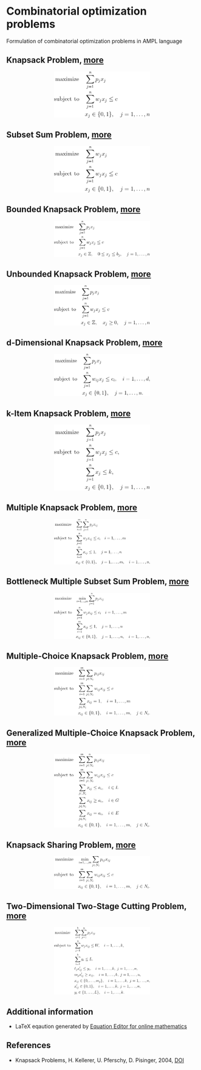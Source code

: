 # Combinatorial optimization problems


Formulation of combinatorial optimization problems in AMPL language


## Knapsack Problem, [more](./01-knapsack-problem/README.md)
<p align="center">
<img src="./01-knapsack-problem/problem.png" alt="Knapsack Problem" width="50%">
</p>


## Subset Sum Problem, [more](./02-subset-sum-problem/README.md)
<p align="center">
<img src="./02-subset-sum-problem/problem.png" alt="Subset Sum Problem" width="50%">
</p>


## Bounded Knapsack Problem, [more](./03-bounded-knapsack-problem/README.md)
<p align="center">
<img src="./03-bounded-knapsack-problem/problem.png" alt="Bounded Knapsack Problem" width="50%">
</p>


## Unbounded Knapsack Problem, [more](./04-unbounded-knapsack-problem/README.md)
<p align="center">
<img src="./04-unbounded-knapsack-problem/problem.png" alt="Unbounded Knapsack Problem" width="50%">
</p>


## d-Dimensional Knapsack Problem, [more](./05-d-dimensional-knapsack-problem/README.md)
<p align="center">
<img src="./05-d-dimensional-knapsack-problem/problem.png" alt="d-Dimensional Knapsack Problem" width="50%">
</p>


## k-Item Knapsack Problem, [more](./06-k-item-knapsack-problem/README.md)
<p align="center">
<img src="./06-k-item-knapsack-problem/problem.png" alt="k-Item Knapsack Problem" width="50%">
</p>


## Multiple Knapsack Problem, [more](./07-multiple-knapsack-problem/README.md)
<p align="center">
<img src="./07-multiple-knapsack-problem/problem.png" alt="Multiple Knapsack Problem" width="50%">
</p>


## Bottleneck Multiple Subset Sum Problem, [more](./08-bottleneck-multiple-subset-sum-problem/README.md)
<p align="center">
<img src="./08-bottleneck-multiple-subset-sum-problem/problem.png" alt="Bottleneck Multiple Subset Sum Problem" width="50%">
</p>


## Multiple-Choice Knapsack Problem, [more](./09-multiple-choice-knapsack-problem/README.md)
<p align="center">
<img src="./09-multiple-choice-knapsack-problem/problem.png" alt="Multiple-Choice Knapsack Problem" width="50%">
</p>


## Generalized Multiple-Choice Knapsack Problem, [more](./10-generalized-multiple-choice-knapsack-problem/README.md)
<p align="center">
<img src="./10-generalized-multiple-choice-knapsack-problem/problem.png" alt="Generalized Multiple-Choice Knapsack Problem" width="50%">
</p>


## Knapsack Sharing Problem, [more](./11-knapsack-sharing-problem/README.md)
<p align="center">
<img src="./11-knapsack-sharing-problem/problem.png" alt="Knapsack Sharing Problem" width="50%">
</p>


## Two-Dimensional Two-Stage Cutting Problem, [more](./12-two-dimensional-two-stage-cutting-problem/README.md)
<p align="center">
<img src="./12-two-dimensional-two-stage-cutting-problem/problem.png" alt="Two-Dimensional Two-Stage Cutting Problem" width="50%">
</p>





## Additional information

- LaTeX eqaution generated by [Equation Editor for online mathematics](https://editor.codecogs.com/)

## References
- Knapsack Problems, H. Kellerer, U. Pferschy, D. Pisinger, 2004, [DOI](https://doi.org/10.1007/978-3-540-24777-7)
